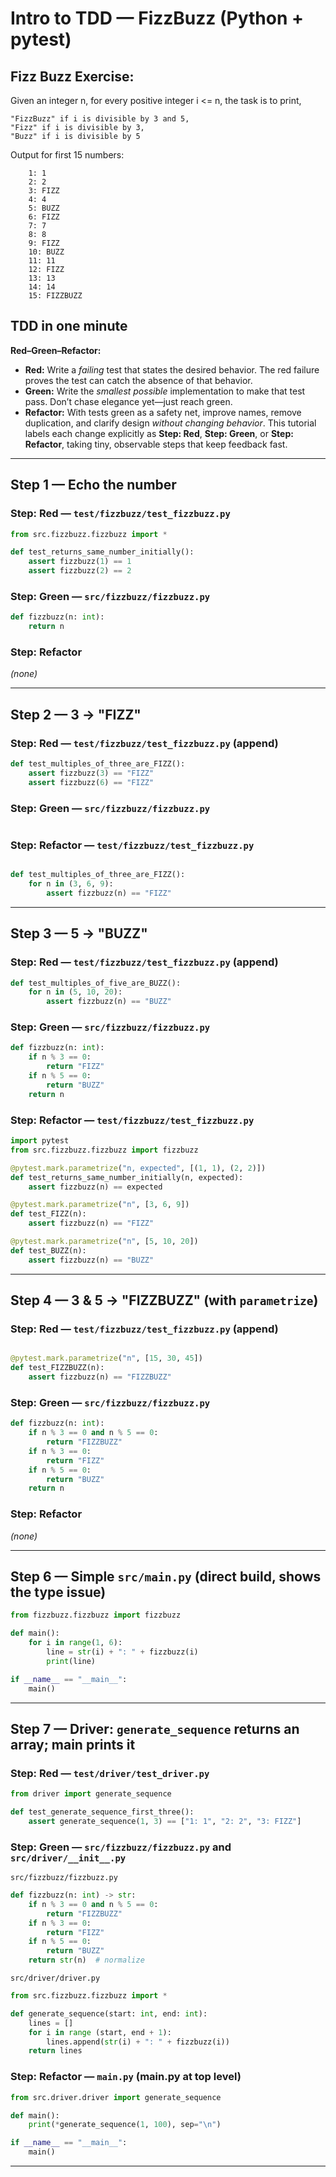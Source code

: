 # Intro to TDD — FizzBuzz (Python + pytest)

## Fizz Buzz Exercise:

Given an integer n, for every positive integer i <= n, the task is to print,

    "FizzBuzz" if i is divisible by 3 and 5,
    "Fizz" if i is divisible by 3,
    "Buzz" if i is divisible by 5

Output for first 15 numbers:
```
    1: 1
    2: 2
    3: FIZZ
    4: 4
    5: BUZZ
    6: FIZZ
    7: 7
    8: 8
    9: FIZZ
    10: BUZZ
    11: 11
    12: FIZZ
    13: 13
    14: 14
    15: FIZZBUZZ
```


## TDD in one minute
**Red–Green–Refactor:**

- **Red:** Write a *failing* test that states the desired behavior. The red failure proves the test can catch the absence of that behavior.
- **Green:** Write the *smallest possible* implementation to make that test pass. Don’t chase elegance yet—just reach green.
- **Refactor:** With tests green as a safety net, improve names, remove duplication, and clarify design *without changing behavior*.
This tutorial labels each change explicitly as **Step: Red**, **Step: Green**, or **Step: Refactor**, taking tiny, observable steps that keep feedback fast.


---

## Step 1 — Echo the number

### Step: Red — `test/fizzbuzz/test_fizzbuzz.py`
```python
from src.fizzbuzz.fizzbuzz import *

def test_returns_same_number_initially():
    assert fizzbuzz(1) == 1
    assert fizzbuzz(2) == 2
```

### Step: Green — `src/fizzbuzz/fizzbuzz.py`
```python
def fizzbuzz(n: int):
    return n
```

### Step: Refactor
*(none)*

---

## Step 2 — 3 → "FIZZ"

### Step: Red — `test/fizzbuzz/test_fizzbuzz.py` (append)
```python
def test_multiples_of_three_are_FIZZ():
    assert fizzbuzz(3) == "FIZZ"
    assert fizzbuzz(6) == "FIZZ"
```

### Step: Green — `src/fizzbuzz/fizzbuzz.py`
```python

```

### Step: Refactor — `test/fizzbuzz/test_fizzbuzz.py`
```python

def test_multiples_of_three_are_FIZZ():
    for n in (3, 6, 9):
        assert fizzbuzz(n) == "FIZZ"
```

---

## Step 3 — 5 → "BUZZ"

### Step: Red — `test/fizzbuzz/test_fizzbuzz.py` (append)
```python
def test_multiples_of_five_are_BUZZ():
    for n in (5, 10, 20):
        assert fizzbuzz(n) == "BUZZ"
```

### Step: Green — `src/fizzbuzz/fizzbuzz.py`
```python
def fizzbuzz(n: int):
    if n % 3 == 0:
        return "FIZZ"
    if n % 5 == 0:
        return "BUZZ"
    return n
```

### Step: Refactor — `test/fizzbuzz/test_fizzbuzz.py`
```python
import pytest
from src.fizzbuzz.fizzbuzz import fizzbuzz

@pytest.mark.parametrize("n, expected", [(1, 1), (2, 2)])
def test_returns_same_number_initially(n, expected):
    assert fizzbuzz(n) == expected

@pytest.mark.parametrize("n", [3, 6, 9])
def test_FIZZ(n):
    assert fizzbuzz(n) == "FIZZ"

@pytest.mark.parametrize("n", [5, 10, 20])
def test_BUZZ(n):
    assert fizzbuzz(n) == "BUZZ"
```

---

## Step 4 — 3 & 5 → "FIZZBUZZ" (with `parametrize`)

### Step: Red — `test/fizzbuzz/test_fizzbuzz.py` (append)
```python

@pytest.mark.parametrize("n", [15, 30, 45])
def test_FIZZBUZZ(n):
    assert fizzbuzz(n) == "FIZZBUZZ"
```

### Step: Green — `src/fizzbuzz/fizzbuzz.py`
```python
def fizzbuzz(n: int):
    if n % 3 == 0 and n % 5 == 0:
        return "FIZZBUZZ"
    if n % 3 == 0:
        return "FIZZ"
    if n % 5 == 0:
        return "BUZZ"
    return n
```

### Step: Refactor
*(none)*

---

## Step 6 — Simple `src/main.py` (direct build, shows the type issue)

```python
from fizzbuzz.fizzbuzz import fizzbuzz

def main():
    for i in range(1, 6):
        line = str(i) + ": " + fizzbuzz(i)  
        print(line)

if __name__ == "__main__":
    main()
```


---

## Step 7 — Driver: `generate_sequence` returns an array; main prints it

### Step: Red — `test/driver/test_driver.py`
```python
from driver import generate_sequence

def test_generate_sequence_first_three():
    assert generate_sequence(1, 3) == ["1: 1", "2: 2", "3: FIZZ"]
```

### Step: Green — `src/fizzbuzz/fizzbuzz.py` and `src/driver/__init__.py`
`src/fizzbuzz/fizzbuzz.py`
```python
def fizzbuzz(n: int) -> str:
    if n % 3 == 0 and n % 5 == 0:
        return "FIZZBUZZ"
    if n % 3 == 0:
        return "FIZZ"
    if n % 5 == 0:
        return "BUZZ"
    return str(n)  # normalize
```

`src/driver/driver.py`
```python
from src.fizzbuzz.fizzbuzz import *

def generate_sequence(start: int, end: int):
    lines = []
    for i in range (start, end + 1):
        lines.append(str(i) + ": " + fizzbuzz(i))
    return lines 
```

### Step: Refactor — `main.py` (main.py at top level)
```python
from src.driver.driver import generate_sequence

def main():
    print(*generate_sequence(1, 100), sep="\n")

if __name__ == "__main__":
    main()
```

---